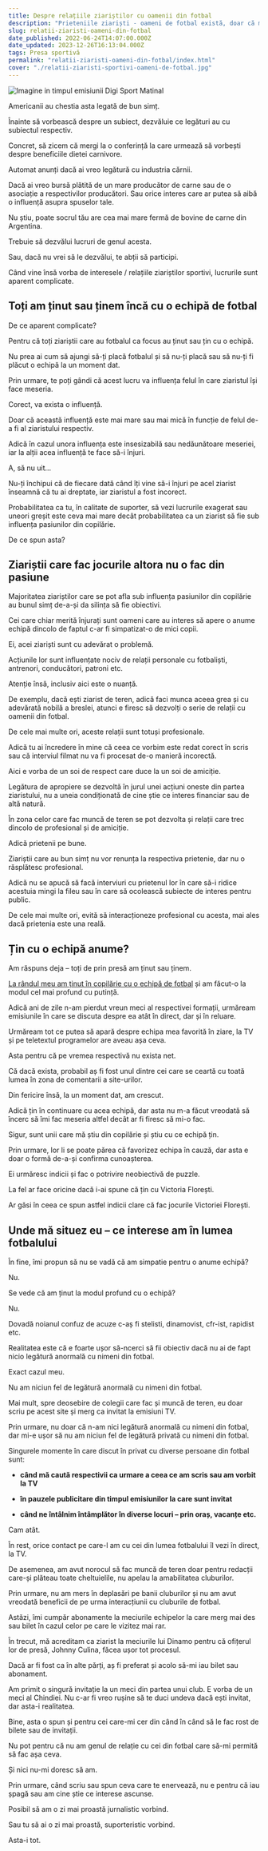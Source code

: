 ```yaml
---
title: Despre relațiile ziariștilor cu oamenii din fotbal
description: "Prieteniile ziariști - oameni de fotbal există, doar că majoritatea sunt false. Așa cum este uneori și presa făcută de respectivii jurnaliști."
slug: relatii-ziaristi-oameni-din-fotbal
date_published: 2022-06-24T14:07:00.000Z
date_updated: 2023-12-26T16:13:04.000Z
tags: Presa sportivă
permalink: "relatii-ziaristi-oameni-din-fotbal/index.html"
cover: "./relatii-ziaristi-sportivi-oameni-de-fotbal.jpg"
---
```


![Imagine in timpul emisiunii Digi Sport Matinal](./relatii-ziaristi-sportivi-oameni-de-fotbal.jpg)

Americanii au chestia asta legată de bun simț.

Înainte să vorbească despre un subiect, dezvăluie ce legături au cu subiectul respectiv.

Concret, să zicem că mergi la o conferință la care urmează să vorbești despre beneficiile dietei carnivore.

Automat anunți dacă ai vreo legătură cu industria cărnii.

Dacă ai vreo bursă plătită de un mare producător de carne sau de o asociație a respectivilor producători. Sau orice interes care ar putea să aibă o influență asupra spuselor tale.

Nu știu, poate socrul tău are cea mai mare fermă de bovine de carne din Argentina.

Trebuie să dezvălui lucruri de genul acesta.

Sau, dacă nu vrei să le dezvălui, te abții să participi.

Când vine însă vorba de interesele / relațiile ziariștilor sportivi, lucrurile sunt aparent complicate.

## Toți am ținut sau ținem încă cu o echipă de fotbal

De ce aparent complicate?

Pentru că toți ziariștii care au fotbalul ca focus au ținut sau țin cu o echipă.

Nu prea ai cum să ajungi să-ți placă fotbalul și să nu-ți placă sau să nu-ți fi plăcut o echipă la un moment dat.

Prin urmare, te poți gândi că acest lucru va influența felul în care ziaristul își face meseria.

Corect, va exista o influență.

Doar că această influență este mai mare sau mai mică în funcție de felul de-a fi al ziaristului respectiv.

Adică în cazul unora influența este insesizabilă sau nedăunătoare meseriei, iar la alții acea influență te face să-i înjuri.

A, să nu uit…

Nu-ți închipui că de fiecare dată când îți vine să-i înjuri pe acel ziarist înseamnă că tu ai dreptate, iar ziaristul a fost incorect.

Probabilitatea ca tu, în calitate de suporter, să vezi lucrurile exagerat sau uneori greșit este ceva mai mare decât probabilitatea ca un ziarist să fie sub influența pasiunilor din copilărie.

De ce spun asta?

## Ziariștii care fac jocurile altora nu o fac din pasiune

Majoritatea ziariștilor care se pot afla sub influența pasiunilor din copilărie au bunul simț de-a-și da silința să fie obiectivi.

Cei care chiar merită înjurați sunt oameni care au interes să apere o anume echipă dincolo de faptul c-ar fi simpatizat-o de mici copii.

Ei, acei ziariști sunt cu adevărat o problemă.

Acțiunile lor sunt influențate nociv de relații personale cu fotbaliști, antrenori, conducători, patroni etc.

Atenție însă, inclusiv aici este o nuanță.

De exemplu, dacă ești ziarist de teren, adică faci munca aceea grea și cu adevărată nobilă a breslei, atunci e firesc să dezvolți o serie de relații cu oamenii din fotbal.

De cele mai multe ori, aceste relații sunt totuși profesionale.

Adică tu ai încredere în mine că ceea ce vorbim este redat corect în scris sau că interviul filmat nu va fi procesat de-o manieră incorectă.

Aici e vorba de un soi de respect care duce la un soi de amiciție.

Legătura de apropiere se dezvoltă în jurul unei acțiuni oneste din partea ziaristului, nu a uneia condiționată de cine știe ce interes financiar sau de altă natură.

În zona celor care fac muncă de teren se pot dezvolta și relații care trec dincolo de profesional și de amiciție.

Adică prietenii pe bune.

Ziariștii care au bun simț nu vor renunța la respectiva prietenie, dar nu o răsplătesc profesional.

Adică nu se apucă să facă interviuri cu prietenul lor în care să-i ridice acestuia mingi la fileu sau în care să ocolească subiecte de interes pentru public.

De cele mai multe ori, evită să interacționeze profesional cu acesta, mai ales dacă prietenia este una reală.

## Țin cu o echipă anume?

Am răspuns deja – toți de prin presă am ținut sau ținem.

[La rândul meu am ținut în copilărie cu o echipă de fotbal](https://www.youtube.com/shorts/9v6KoC91IWs) și am făcut-o la modul cel mai profund cu putință.

Adică ani de zile n-am pierdut vreun meci al respectivei formații, urmăream emisiunile în care se discuta despre ea atât în direct, dar și în reluare.

Urmăream tot ce putea să apară despre echipa mea favorită în ziare, la TV și pe teletextul programelor are aveau așa ceva.

Asta pentru că pe vremea respectivă nu exista net.

Că dacă exista, probabil aș fi fost unul dintre cei care se ceartă cu toată lumea în zona de comentarii a site-urilor.

Din fericire însă, la un moment dat, am crescut.

Adică țin în continuare cu acea echipă, dar asta nu m-a făcut vreodată să încerc să îmi fac meseria altfel decât ar fi firesc să mi-o fac.

Sigur, sunt unii care mă știu din copilărie și știu cu ce echipă țin.

Prin urmare, lor li se poate părea că favorizez echipa în cauză, dar asta e doar o formă de-a-și confirma cunoașterea.

Ei urmăresc indicii și fac o potrivire neobiectivă de puzzle.

La fel ar face oricine dacă i-ai spune că țin cu Victoria Florești.

Ar găsi în ceea ce spun astfel  indicii clare că fac jocurile Victoriei Florești.

## Unde mă situez eu – ce interese am în lumea fotbalului

În fine, îmi propun să nu se vadă că am simpatie pentru o anume echipă?

Nu.

Se vede că am ținut la modul profund cu o echipă?

Nu.

Dovadă noianul confuz de acuze c-aș fi stelisti, dinamovist, cfr-ist, rapidist etc.

Realitatea este că e foarte ușor să-ncerci să fii obiectiv dacă nu ai de fapt nicio legătură anormală cu nimeni din fotbal.

Exact cazul meu.

Nu am niciun fel de legătură anormală cu nimeni din fotbal.

Mai mult, spre deosebire de colegii care fac și muncă de teren, eu doar scriu pe acest site și merg ca invitat la emisiuni TV.

Prin urmare, nu doar că n-am nici legătură anormală cu nimeni din fotbal, dar mi-e ușor să nu am niciun fel de legătură privată cu nimeni din fotbal.

Singurele momente în care discut în privat cu diverse persoane din fotbal sunt:

- **când mă caută respectivii ca urmare a ceea ce am scris sau am vorbit la TV**

- **în pauzele publicitare din timpul emisiunilor la care sunt invitat**

- **când ne întâlnim întâmplător în diverse locuri – prin oraș, vacanțe etc.**

Cam atât.

În rest, orice contact pe care-l am cu cei din lumea fotbalului îl vezi în direct, la TV.

De asemenea, am avut norocul să fac muncă de teren doar pentru redacții care-și plăteau toate cheltuielile, nu apelau la amabilitatea cluburilor.

Prin urmare, nu am mers în deplasări pe banii cluburilor și nu am avut vreodată beneficii de pe urma interacțiunii cu cluburile de fotbal.

Astăzi, îmi cumpăr abonamente la meciurile echipelor la care merg mai des sau bilet în cazul celor pe care le vizitez mai rar.

În trecut, mă acreditam ca ziarist la meciurile lui Dinamo pentru că ofițerul lor de presă, Johnny Culina, făcea ușor tot procesul.

Dacă ar fi fost ca în alte părți, aș fi preferat și acolo să-mi iau bilet sau abonament.

Am primit o singură invitație la un meci din partea unui club. E vorba de un meci al Chindiei. Nu c-ar fi vreo rușine să te duci undeva dacă ești invitat, dar asta-i realitatea.

Bine, asta o spun și pentru cei care-mi cer din când în când să le fac rost de bilete sau de invitații.

Nu pot pentru că nu am genul de relație cu cei din fotbal care să-mi permită să fac așa ceva.

Și nici nu-mi doresc să am.

Prin urmare, când scriu sau spun ceva care te enervează, nu e pentru că iau șpagă sau am cine știe ce interese ascunse.

Posibil să am o zi mai proastă jurnalistic vorbind.

Sau tu să ai o zi mai proastă, suporteristic vorbind.

Asta-i tot.